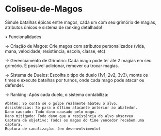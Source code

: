 # Coliseu-de-Magos

Simule batalhas épicas entre magos, cada um com seu grimório de magias, atributos únicos e sistema de ranking detalhado!

• Funcionalidades

→ Criação de Magos: Crie magos com atributos personalizados (vida, mana, velocidade, resistência, escola, classe, etc).

→ Gerenciamento de Grimório: Cada mago pode ter até 2 magias em seu grimório. É possível adicionar, remover ou trocar magias.

→ Sistema de Duelos: Escolha o tipo de duelo (1v1, 2v2, 3v3), monte os times e execute batalhas por turnos, onde cada mago pode atacar ou defender.

→ Ranking: Após cada duelo, o sistema contabiliza:

    Abates: Só conta se o golpe realmente abateu o alvo.
    Assistências: Só para o último atacante anterior ao abatedor.
    Dano causado: Todo dano causado pelo mago.
    Dano mitigado: Todo dano que a resistência do alvo absorveu.
    Captura de objetivo: Todos os magos do time vencedor recebem uma captura.
    Ruptura de canalização: (em desenvolvimento)

